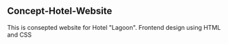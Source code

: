 <h2>Concept-Hotel-Website </h2>

This is consepted website for Hotel "Lagoon". Frontend design using HTML and CSS 
